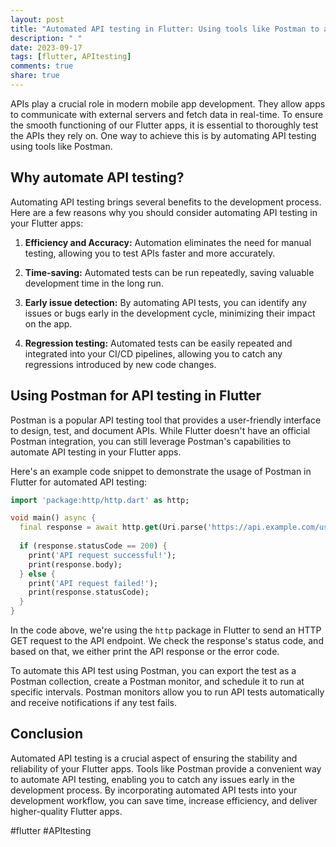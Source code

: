 ```yaml
---
layout: post
title: "Automated API testing in Flutter: Using tools like Postman to automate API testing in Flutter apps"
description: " "
date: 2023-09-17
tags: [flutter, APItesting]
comments: true
share: true
---
```


APIs play a crucial role in modern mobile app development. They allow apps to communicate with external servers and fetch data in real-time. To ensure the smooth functioning of our Flutter apps, it is essential to thoroughly test the APIs they rely on. One way to achieve this is by automating API testing using tools like Postman.

## Why automate API testing?

Automating API testing brings several benefits to the development process. Here are a few reasons why you should consider automating API testing in your Flutter apps:

1. **Efficiency and Accuracy:** Automation eliminates the need for manual testing, allowing you to test APIs faster and more accurately.

2. **Time-saving:** Automated tests can be run repeatedly, saving valuable development time in the long run.

3. **Early issue detection:** By automating API tests, you can identify any issues or bugs early in the development cycle, minimizing their impact on the app.

4. **Regression testing:** Automated tests can be easily repeated and integrated into your CI/CD pipelines, allowing you to catch any regressions introduced by new code changes.

## Using Postman for API testing in Flutter

Postman is a popular API testing tool that provides a user-friendly interface to design, test, and document APIs. While Flutter doesn't have an official Postman integration, you can still leverage Postman's capabilities to automate API testing in your Flutter apps.

Here's an example code snippet to demonstrate the usage of Postman in Flutter for automated API testing:

```dart
import 'package:http/http.dart' as http;

void main() async {
  final response = await http.get(Uri.parse('https://api.example.com/users'));
  
  if (response.statusCode == 200) {
    print('API request successful!');
    print(response.body);
  } else {
    print('API request failed!');
    print(response.statusCode);
  }
}
```

In the code above, we're using the `http` package in Flutter to send an HTTP GET request to the API endpoint. We check the response's status code, and based on that, we either print the API response or the error code.

To automate this API test using Postman, you can export the test as a Postman collection, create a Postman monitor, and schedule it to run at specific intervals. Postman monitors allow you to run API tests automatically and receive notifications if any test fails.

## Conclusion

Automated API testing is a crucial aspect of ensuring the stability and reliability of your Flutter apps. Tools like Postman provide a convenient way to automate API testing, enabling you to catch any issues early in the development process. By incorporating automated API tests into your development workflow, you can save time, increase efficiency, and deliver higher-quality Flutter apps.

#flutter #APItesting